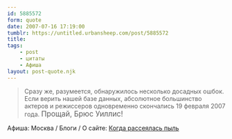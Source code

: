 ```yaml
---
id: 5885572
form: quote
date: 2007-07-16 17:19:00
tumblr: https://untitled.urbansheep.com/post/5885572
title: 
tags:
    - post
    - цитаты
    - Афиша
layout: post-quote.njk
---
```


<blockquote>
Сразу же, разумеется, обнаружилось несколько досадных ошбок. Если верить нашей базе данных, абсолютное большинство актеров и режиссеров одновременно скончались 19 февраля 2007 года. <big>Прощай, Брюс Уиллис!</big>
</blockquote>

Афиша: Москва / Блоги / О сайте: <a href="http://www.afisha.ru/blogcomments/256/page1">Когда рассеялась пыль</a>
